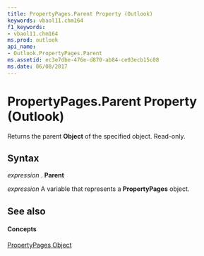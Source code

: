 ```yaml
---
title: PropertyPages.Parent Property (Outlook)
keywords: vbaol11.chm164
f1_keywords:
- vbaol11.chm164
ms.prod: outlook
api_name:
- Outlook.PropertyPages.Parent
ms.assetid: ec3e7dbe-476e-d870-ab84-ce03ecb15c08
ms.date: 06/08/2017
---
```



# PropertyPages.Parent Property (Outlook)

Returns the parent  **Object** of the specified object. Read-only.


## Syntax

 _expression_ . **Parent**

 _expression_ A variable that represents a **PropertyPages** object.


## See also


#### Concepts


[PropertyPages Object](Outlook.PropertyPages.md)

